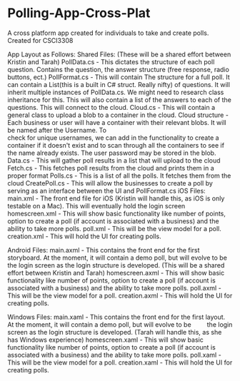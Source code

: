 
# Polling-App-Cross-Plat
A cross platform app created for individuals to take and create polls. Created for CSCI3308

App Layout as Follows:
Shared Files: (These will be a shared effort between Kristin and Tarah)
    PollData.cs - This dictates the structure of each poll question. Contains the question, the answer structure (free response, radio              buttons, ect.) 
    PollFormat.cs - This will contain The structure for a full poll. It can contain a List(this is a built in C# struct. Really nifty) of         questions. It will inherit multiple instances of PollData.cs. We might need to research class inheritance for this. This will              also contain a list of the answers to each of the questions. This will connect to the cloud.
    Cloud.cs - This will contain a general class to upload a blob to a container in the cloud.
        Cloud structure - Each business or user will have a container with their relevant blobs. It will be named after the Username. To  
        check for unique usernames, we can add in the functionality to create a container if it doesn't exist and to scan through all the 
         containers to see if the name already exists. The user password may be stored in the blob. 
    Data.cs - This will gather poll results in a list that will upload to the cloud
    Fetch.cs - This fetches poll results from the cloud and prints them in a proper format
    Polls.cs - This is a list of all the polls. It fetches them from the cloud
    CreatePoll.cs - This will allow the businesses to create a poll by serving as an interface between the UI and PollFormat.cs
 iOS Files:
    main.xml - The front end file for iOS (Kristin will handle this, as iOS is only testable on a Mac). This will eventually hold the           login screen
    homescreen.xml - This will show basic functionality like number of points, option to create a poll (if account is associated with a         business) and the ability to take more polls. 
    poll.xml - This will be the view model for a poll.
    creation.xml - This will hold the UI for creating polls.
    
 Android Files: 
    main.axml - This contains the front end for the first storyboard. At the moment, it will contain a demo poll, but will evolve to be         the login screen as the login structure is developed. (This will be a shared effort between Kristin and Tarah)
   homescreen.axml - This will show basic functionality like number of points, option to create a poll (if account is associated with a         business) and the ability to take more polls. 
    poll.axml - This will be the view model for a poll.
    creation.axml - This will hold the UI for creating polls.
  
Windows Files:
    main.xaml - This contains the front end for the first layout. At the moment, it will contain a demo poll, but will evolve to be         the login screen as the login structure is developed. (Tarah will handle this, as she has Windows experience)
  homescreen.xaml - This will show basic functionality like number of points, option to create a poll (if account is associated with a         business) and the ability to take more polls. 
    poll.xaml - This will be the view model for a poll.
    creation.xaml - This will hold the UI for creating polls.
